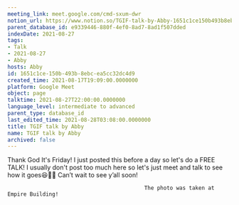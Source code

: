```yaml
---
meeting_link: meet.google.com/cmd-sxum-dwr
notion_url: https://www.notion.so/TGIF-talk-by-Abby-1651c1ce150b493b8ebcea5cc32dc4d9
parent_database_id: e9339446-880f-4ef0-8ad7-8ad1f507dded
indexDate: 2021-08-27
tags:
- Talk
- 2021-08-27
- Abby
hosts: Abby
id: 1651c1ce-150b-493b-8ebc-ea5cc32dc4d9
created_time: 2021-08-17T19:09:00.0000000
platform: Google Meet
object: page
talktime: 2021-08-27T22:00:00.0000000
language_level: intermediate to advanced
parent_type: database_id
last_edited_time: 2021-08-28T03:08:00.0000000
title: TGIF talk by Abby
name: TGIF talk by Abby
archived: false
---
```




Thank God It's Friday! I just posted this before a day so let's do a FREE TALK!
I usually don't post too much here so let's just meet and talk to see how it goes😆👍🏻
Can’t wait to see y’all soon!



                                               The photo was taken at Empire Building!











